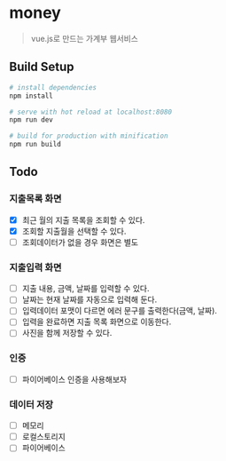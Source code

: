 # money

> vue.js로 만드는 가계부 웹서비스

## Build Setup

``` bash
# install dependencies
npm install

# serve with hot reload at localhost:8080
npm run dev

# build for production with minification
npm run build
```

## Todo

### 지출목록 화면 
* [x] 최근 월의 지출 목록을 조회할 수 있다. 
* [x] 조회할 지출월을 선택할 수 있다.
* [ ] 조회데이터가 없을 경우 화면은 별도

### 지출입력 화면  
* [ ] 지출 내용, 금액, 날짜를 입력할 수 있다.
* [ ] 날짜는 현재 날짜를 자동으로 입력해 둔다.
* [ ] 입력데이터 포맷이 다르면 에러 문구를 출력한다(금액, 날짜).
* [ ] 입력을 완료하면 지출 목록 화면으로 이동한다. 
* [ ] 사진을 함께 저장할 수 있다. 

### 인증
* [ ] 파이어베이스 인증을 사용해보자 

### 데이터 저장
* [ ] 메모리
* [ ] 로컬스토리지
* [ ] 파이어베이스 